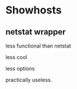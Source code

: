 # Showhosts 
## netstat wrapper

less functional than netstat

less cool

less options

practically useless.
